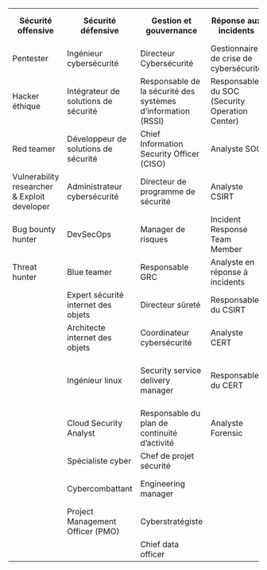 <table>
    <tr>
        <th>Sécurité offensive</th>
        <th>Sécurité défensive</th>
        <th>Gestion et gouvernance</th>
        <th>Réponse aux incidents</th>
        <th>Recherche et développement</th>
        <th>Formation et sensibilisation</th>
        <th>Juridique et conformité</th>
        <th>Sécurité des données et de l'IA</th>
        <th>Sécurité des réseaux et des infrastructures</th>
        <th>Sécurité applicative</th>
    </tr>
    <tr>
        <td>Pentester</td>
        <td>Ingénieur cybersécurité</td>
        <td>Directeur Cybersécurité</td>
        <td>Gestionnaire de crise de cybersécurité</td>
        <td>Cryptologue</td>
        <td>Formateur en cybersécurité</td>
        <td>Délégué à la protection des données</td>
        <td>Analyste de la menace cybersécurité</td>
        <td>Architecte Cybersécurité</td>
        <td>Développeur full stack</td>
    </tr>
    <tr>
        <td>Hacker éthique</td>
        <td>Intégrateur de solutions de sécurité</td>
        <td>Responsable de la sécurité des systèmes d’information (RSSI)</td>
        <td>Responsable du SOC (Security Operation Center)</td>
        <td>Chercheur en sécurité des systèmes d'information</td>
        <td>Security awareness officer</td>
        <td>Juriste spécialisé en cybersécurité</td>
        <td>Expert en IA</td>
        <td>Architecte réseau</td>
        <td>Développeur web</td>
    </tr>
    <tr>
        <td>Red teamer</td>
        <td>Développeur de solutions de sécurité</td>
        <td>Chief Information Security Officer (CISO)</td>
        <td>Analyste SOC</td>
        <td>Malware analyst</td>
        <td>Coach d’IA / Entraîneur d’IA</td>
        <td>Consultant conformité</td>
        <td>Ingénieur IA</td>
        <td>Administrateur réseau</td>
        <td>Développeur front-end</td>
    </tr>
    <tr>
        <td>Vulnerability researcher & Exploit developer</td>
        <td>Administrateur cybersécurité</td>
        <td>Directeur de programme de sécurité</td>
        <td>Analyste CSIRT</td>
        <td>OSINT Analyst</td>
        <td>Chargé de communication spécialisé en cybersécurité</td>
        <td>Responsable de l’éthique IA</td>
        <td>Data analyst</td>
        <td>Administrateur système</td>
        <td>Développeur back-end</td>
    </tr>
    <tr>
        <td>Bug bounty hunter</td>
        <td>DevSecOps</td>
        <td>Manager de risques</td>
        <td>Incident Response Team Member</td>
        <td>Media exploitation analyst</td>
        <td></td>
        <td>Légiste IA</td>
        <td>Data scientist</td>
        <td>Ingénieur avant-vente cybersécurité</td>
        <td>Développeur blockchain</td>
    </tr>
    <tr>
        <td>Threat hunter</td>
        <td>Blue teamer</td>
        <td>Responsable GRC</td>
        <td>Analyste en réponse à incidents</td>
        <td>Chercheur en cybersécurité comportementale</td>
        <td></td>
        <td>Auditeur de sécurité organisationnelle</td>
        <td>Ingénieur en machine learning</td>
        <td>Ingénieur big data</td>
        <td>Développeur no code</td>
    </tr>
    <tr>
        <td></td>
        <td>Expert sécurité internet des objets</td>
        <td>Directeur sûreté</td>
        <td>Responsable du CSIRT</td>
        <td>Spécialiste en Cybersécurité Quantique</td>
        <td></td>
        <td>Auditeur de sécurité technique</td>
        <td>Architecte en cybersécurité de l’IA</td>
        <td>Développeur big data</td>
        <td>Product builder no code</td>
    </tr>
    <tr>
        <td></td>
        <td>Architecte internet des objets</td>
        <td>Coordinateur cybersécurité</td>
        <td>Analyste CERT</td>
        <td>Analyste cybersécurité</td>
        <td></td>
        <td>Responsable des assurances</td>
        <td>Analyste en sécurité des blockchains</td>
        <td></td>
        <td>Expert no code</td>
    </tr>
    <tr>
        <td></td>
        <td>Ingénieur linux</td>
        <td>Security service delivery manager</td>
        <td>Responsable du CERT</td>
        <td></td>
        <td></td>
        <td>Responsable du contrôle interne</td>
        <td>Expert en cybersécurité environnementale (GreenSec Analyst)</td>
        <td></td>
        <td>Maker no code</td>
    </tr>
    <tr>
        <td></td>
        <td>Cloud Security Analyst</td>
        <td>Responsable du plan de continuité d’activité</td>
        <td>Analyste Forensic</td>
        <td></td>
        <td></td>
        <td></td>
        <td>Prompt Engineer</td>
        <td></td>
        <td>Spécialiste en développement sécurisé</td>
    </tr>
    <tr>
        <td></td>
        <td>Spécialiste cyber</td>
        <td>Chef de projet sécurité</td>
        <td></td>
        <td></td>
        <td></td>
        <td></td>
        <td>Wizard of Oz</td>
        <td></td>
        <td>DevOps</td>
    </tr>
    <tr>
        <td></td>
        <td>Cybercombattant</td>
        <td>Engineering manager</td>
        <td></td>
        <td></td>
        <td></td>
        <td></td>
        <td>Concepteur de personnalités d’IA / Psydesigner</td>
        <td></td>
        <td>Chargé de projet Chatbot</td>
    </tr>
    <tr>
        <td></td>
        <td>Project Management Officer (PMO)</td>
        <td>Cyberstratégiste</td>
        <td></td>
        <td></td>
        <td></td>
        <td></td>
        <td>Explicateur d’IA</td>
        <td></td>
        <td>Chef de produit cybersécurité</td>
    </tr>
    <tr>
        <td></td>
        <td></td>
        <td>Chief data officer</td>
        <td></td>
        <td></td>
        <td></td>
        <td></td>
        <td>Contrôleur des performances IA</td>
        <td></td>
        <td></td>
    </tr>
</table>
